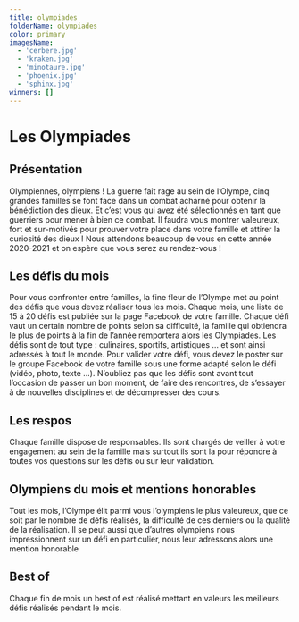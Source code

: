 ```yaml
---
title: olympiades
folderName: olympiades
color: primary
imagesName:
  - 'cerbere.jpg'
  - 'kraken.jpg'
  - 'minotaure.jpg'
  - 'phoenix.jpg'
  - 'sphinx.jpg'
winners: []
---
```


<div class="font-olympiades">

# Les Olympiades

## Présentation

Olympiennes, olympiens ! La guerre fait rage au sein de l’Olympe, cinq grandes
familles se font face dans un combat acharné pour obtenir la bénédiction des
dieux. Et c’est vous qui avez été sélectionnés en tant que guerriers pour mener
à bien ce combat. Il faudra vous montrer valeureux, fort et sur-motivés pour
prouver votre place dans votre famille et attirer la curiosité des dieux ! Nous
attendons beaucoup de vous en cette année 2020-2021 et on espère que vous serez
au rendez-vous !

</div>

<campus-center>
  <campus-carousel :names="imagesName" :folder-name="folderName"></campus-carousel>
</campus-center>

## Les défis du mois

<div class="list-lightning font-olympiades">

Pour vous confronter entre familles, la fine fleur de l’Olympe met au point des
défis que vous devez réaliser tous les mois. Chaque mois, une liste de 15 à 20
défis est publiée sur la page Facebook de votre famille. Chaque défi vaut un
certain nombre de points selon sa difficulté, la famille qui obtiendra le plus
de points à la fin de l’année remportera alors les Olympiades. Les défis sont de
tout type : culinaires, sportifs, artistiques … et sont ainsi adressés à tout le
monde. Pour valider votre défi, vous devez le poster sur le groupe Facebook de
votre famille sous une forme adapté selon le défi (vidéo, photo, texte …).
N’oubliez pas que les défis sont avant tout l’occasion de passer un bon moment,
de faire des rencontres, de s’essayer à de nouvelles disciplines et de
décompresser des cours.

</div>

## Les respos

<div class="font-olympiades">

Chaque famille dispose de responsables. Ils sont chargés de veiller à votre
engagement au sein de la famille mais surtout ils sont la pour répondre à toutes
vos questions sur les défis ou sur leur validation.

</div>

## Olympiens du mois et mentions honorables

<div class="font-olympiades">

Tout les mois, l’Olympe élit parmi vous l’olympiens le plus valeureux, que ce
soit par le nombre de défis réalisés, la difficulté de ces derniers ou la
qualité de la réalisation. Il se peut aussi que d’autres olympiens nous
impressionnent sur un défi en particulier, nous leur adressons alors une mention
honorable

</div>

<campus-team :team="winners" :color="color"></campus-team>

## Best of

<div class="font-olympiades">

Chaque fin de mois un best of est réalisé mettant en valeurs les meilleurs défis
réalisés pendant le mois.

</div>

<!-- ## Résultats

| familles  | rang | point |
| :-------: | :--: | :---: |
| cerbères  |  1   |   0   |
|  sphinx   |  1   |   0   |
|  kraken   |  1   |   0   |
| minotaure |  1   |   0   |
|  phoenix  |  1   |   0   | -->
